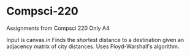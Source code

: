 # Compsci-220
Assignments from Compsci 220
Only A4

Input is canvas.in
Finds the shortest distance to a destination given an adjacency matrix of city distances. Uses Floyd-Warshall's algorithm.

